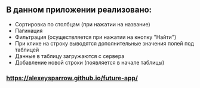 ## В данном приложении реализовано:

- Сортировка по столбцам (при нажатии на название)
- Пагинация
- Фильтрация (осуществляется при нажатии на кнопку "Найти")
- При клике на строку выводятся дополнительные значения полей под таблицей
- Данные в таблицу загружаются с сервера
- Добавление новой строки (появляется в начале таблицы)

### https://alexeysparrow.github.io/future-app/